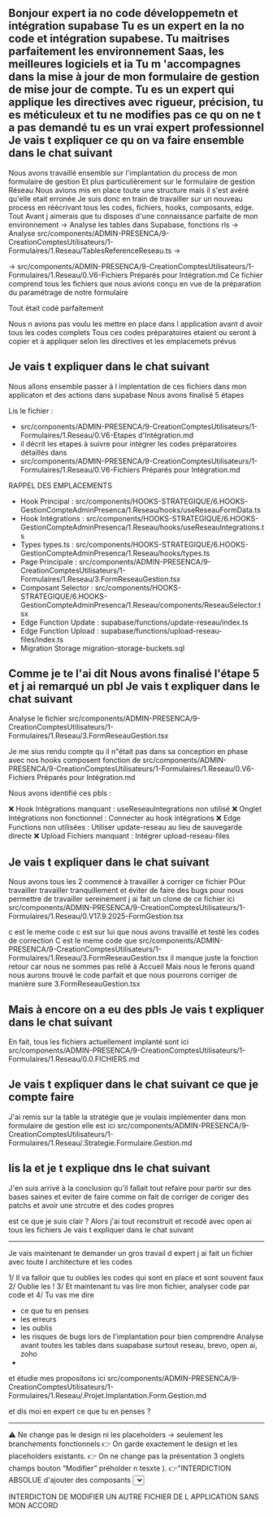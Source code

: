 Bonjour expert ia no code développemetn et intégration supabase
Tu es un expert en Ia no code et intégration supabese. Tu maitrises parfaitement les environnement Saas, les meilleures logiciels et ia Tu m 'accompagnes dans la mise à jour de mon formulaire de gestion de mise jour de compte.
Tu es un expert qui applique les directives avec rigueur, précision, tu es méticuleux et 
tu ne modifies pas ce qu on ne t a pas demandé
tu es un vrai expert professionnel
Je vais t expliquer ce qu on va faire ensemble dans le chat suivant
------------------
Nous avons travaillé ensemble sur l'implantation du process de mon formulaire de gestion
Et plus particulièrement sur le formulaire de gestion Réseau
Nous avions mis en place toute une structure mais il s'est avéré qu'elle etait erronée
Je suis donc en train de travailler sur un nouveau process en réécrivant tous les codes, fichiers, hooks, composants, edge.
Tout
Avant j aimerais que tu disposes d'une connaissance parfaite de mon environnement
-> Analyse les tables dans Supabase, fonctions rls 
-> Analyse src/components/ADMIN-PRESENCA/9-CreationComptesUtilisateurs/1-Formulaires/1.Reseau/TablesReferenceReseau.ts
-> 


-> src/components/ADMIN-PRESENCA/9-CreationComptesUtilisateurs/1-Formulaires/1.Reseau/0.V6-Fichiers Préparés pour Intégration.md
Ce fichier comprend tous les fichiers que nous avions conçu en vue de la préparation du paramétrage de notre formulaire

Tout était codé parfaitement

Nous n avions pas voulu les mettre en place dans l application avant d avoir tous les codes complets
Tous ces codes préparatoires etaient ou seront à copier et à appliquer selon les directives et les emplacemets prévus

Je vais t expliquer dans le chat suivant
-------------------

Nous allons ensemble passer à l implentation de ces fichiers dans mon applicaton et des actions dans supabase
Nous avons finalisé 5 étapes 

Lis le fichier : 
- src/components/ADMIN-PRESENCA/9-CreationComptesUtilisateurs/1-Formulaires/1.Reseau/0.V6-Etapes d'Intégration.md
- il décrit les etapes à suivre pour intégrer les codes préparatoires détaillés dans
- src/components/ADMIN-PRESENCA/9-CreationComptesUtilisateurs/1-Formulaires/1.Reseau/0.V6-Fichiers Préparés pour Intégration.md

RAPPEL DES EMPLACEMENTS
- Hook Principal : src/components/HOOKS-STRATEGIQUE/6.HOOKS-GestionCompteAdminPresenca/1.Reseau/hooks/useReseauFormData.ts
- Hook Intégrations : src/components/HOOKS-STRATEGIQUE/6.HOOKS-GestionCompteAdminPresenca/1.Reseau/hooks/useReseauIntegrations.ts
- Types	types.ts : src/components/HOOKS-STRATEGIQUE/6.HOOKS-GestionCompteAdminPresenca/1.Reseau/hooks/types.ts
- Page Principale	: src/components/ADMIN-PRESENCA/9-CreationComptesUtilisateurs/1-Formulaires/1.Reseau/3.FormReseauGestion.tsx
- Composant Selector : src/components/HOOKS-STRATEGIQUE/6.HOOKS-GestionCompteAdminPresenca/1.Reseau/components/ReseauSelector.tsx
- Edge Function Update : supabase/functions/update-reseau/index.ts
- Edge Function Upload : supabase/functions/upload-reseau-files/index.ts
- Migration Storage	migration-storage-buckets.sql	
 
Comme je te l'ai dit 
Nous avons finalisé l'étape 5 
et j ai remarqué un pbl
Je vais t expliquer dans le chat suivant
-------------------

Analyse le fichier
src/components/ADMIN-PRESENCA/9-CreationComptesUtilisateurs/1-Formulaires/1.Reseau/3.FormReseauGestion.tsx

Je me sius rendu compte qu il n"était pas dans sa conception
en phase avec nos hooks composent fonction  de 
src/components/ADMIN-PRESENCA/9-CreationComptesUtilisateurs/1-Formulaires/1.Reseau/0.V6-Fichiers Préparés pour Intégration.md

Nous avons identifié ces pbls :

❌ Hook Intégrations manquant : useReseauIntegrations non utilisé
❌ Onglet Intégrations non fonctionnel : Connecter au hook intégrations
❌ Edge Functions non utilisées : Utiliser update-reseau au lieu de sauvegarde directe
❌ Upload Fichiers manquant : Intégrer upload-reseau-files

Je vais t expliquer dans le chat suivant
-------------------

Nous avons tous les 2 commencé à  travailler à corriger ce fichier
POur travailler travailler tranquillement et éviter de faire des bugs 
pour nous permettre de travailler sereinement j ai fait un clone de ce fichier
ici
src/components/ADMIN-PRESENCA/9-CreationComptesUtilisateurs/1-Formulaires/1.Reseau/0.V17.9.2025-FormGestion.tsx

c est le meme code 
c est sur lui que nous avons travaillé et testé les codes de correction
C est le meme code que src/components/ADMIN-PRESENCA/9-CreationComptesUtilisateurs/1-Formulaires/1.Reseau/3.FormReseauGestion.tsx
il manque juste la fonction retour car nous ne sommes pas relié à Accueil
Mais nous le ferons quand nous aurons trouvé le code parfait et que nous pourrons corriger
de manière sure 3.FormReseauGestion.tsx

Mais à encore on a eu des pbls 
Je vais t expliquer dans le chat suivant
-------------------
En fait, tous les fichiers actuellement implanté sont ici
src/components/ADMIN-PRESENCA/9-CreationComptesUtilisateurs/1-Formulaires/1.Reseau/0.0.FICHIERS.md

Je vais t expliquer dans le chat suivant ce que je compte faire
-------------------
J'ai remis sur la table la stratégie que je voulais implémenter dans mon formulaire de gestion
elle est ici
src/components/ADMIN-PRESENCA/9-CreationComptesUtilisateurs/1-Formulaires/1.Reseau/.Strategie.Formulaire.Gestion.md

lis la et je t explique dns le chat suivant 
------------------------

J'en suis arrivé à la conclusion qu'il fallait tout refaire
pour partir sur des bases saines et eviter de faire comme on fait de corriger de coriger des patchs
et avoir une strcutre et des codes propres

est ce que je suis clair ?
Alors j'ai tout reconstruit et recodé avec open ai tous les fichiers 
Je vais t expliquer dans le chat suivant

--------------------------

Je vais maintenant te demander un gros travail d expert 
j ai fait un fichier avec toute l architecture et les codes

1/ Il va falloir que tu oublies les codes qui sont en place et sont souvent faux 
2/ Oublie les !
3/ Et maintenant tu vas lire mon fichier, analyser code par code et 
4/ Tu vas me dire 
- ce que tu en penses
- les erreurs
- les oublis 
- les risques de bugs lors de l'implantation 
pour bien comprendre 
Analyse avant toutes les tables dans suapabase surtout 
reseau, brevo, open ai, zoho
-
et étudie mes propositons ici
src/components/ADMIN-PRESENCA/9-CreationComptesUtilisateurs/1-Formulaires/1.Reseau/.Projet.Implantation.Form.Gestion.md

et dis moi en expert ce que tu en penses ?

--------------------



⚠️ Ne change pas le design ni les placeholders → seulement les branchements fonctionnels
👉 On garde exactement le design et les placeholders existants.
👉 On ne change pas la présentation  3 onglets champs bouton “Modifier” préholder n tesxte 
).
👉"INTERDICTION ABSOLUE d'ajouter des composants <Select> dans l'onglet Intégrations.  L'onglet Intégrations utilise EXACTEMENT la même logique que l'onglet Général : chargement automatique des données depuis la BDD + modification manuelle + sauvegarde. Aucun sélecteur de connexions existantes."
"Onglet Intégrations = Input classiques uniquement. Pas de Select. Même logique que l'onglet Général."
Rappel 
seul le fichier
 est à modifier
INTERDICTION TOTALE ET ABSOLUE DE MODIFIER UN AUTRE FICHIER SANS MON ACCORD
Si tu rencontres un pbl tu stoppes et tu demandes 




INTERDICTON DE MODIFIER UN AUTRE FICHIER DE L APPLICATION SANS MON ACCORD
